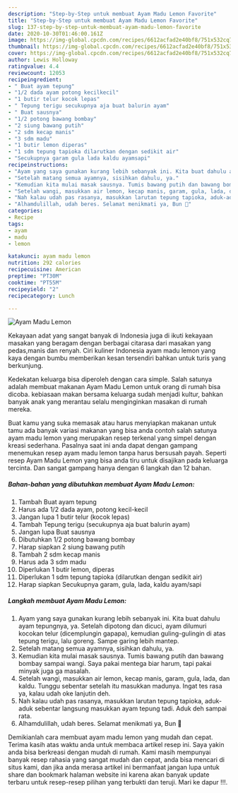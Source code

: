 ```yaml
---
description: "Step-by-Step untuk membuat Ayam Madu Lemon Favorite"
title: "Step-by-Step untuk membuat Ayam Madu Lemon Favorite"
slug: 137-step-by-step-untuk-membuat-ayam-madu-lemon-favorite
date: 2020-10-30T01:46:00.161Z
image: https://img-global.cpcdn.com/recipes/6612acfad2e40bf8/751x532cq70/ayam-madu-lemon-foto-resep-utama.jpg
thumbnail: https://img-global.cpcdn.com/recipes/6612acfad2e40bf8/751x532cq70/ayam-madu-lemon-foto-resep-utama.jpg
cover: https://img-global.cpcdn.com/recipes/6612acfad2e40bf8/751x532cq70/ayam-madu-lemon-foto-resep-utama.jpg
author: Lewis Holloway
ratingvalue: 4.4
reviewcount: 12053
recipeingredient:
- " Buat ayam tepung"
- "1/2 dada ayam potong kecilkecil"
- "1 butir telur kocok lepas"
- " Tepung terigu secukupnya aja buat balurin ayam"
- " Buat sausnya"
- "1/2 potong bawang bombay"
- "2 siung bawang putih"
- "2 sdm kecap manis"
- "3 sdm madu"
- "1 butir lemon diperas"
- "1 sdm tepung tapioka dilarutkan dengan sedikit air"
- "Secukupnya garam gula lada kaldu ayamsapi"
recipeinstructions:
- "Ayam yang saya gunakan kurang lebih sebanyak ini. Kita buat dahulu ayam tepungnya, ya. Setelah dipotong dan dicuci, ayam dilumuri kocokan telur (dicemplungin gapapa), kemudian guling-gulingin di atas tepung terigu, lalu goreng. Sampe garing lebih mantep."
- "Setelah matang semua ayamnya, sisihkan dahulu, ya."
- "Kemudian kita mulai masak sausnya. Tumis bawang putih dan bawang bombay sampai wangi. Saya pakai mentega biar harum, tapi pakai minyak juga ga masalah."
- "Setelah wangi, masukkan air lemon, kecap manis, garam, gula, lada, dan kaldu. Tunggu sebentar setelah itu masukkan madunya. Ingat tes rasa ya, kalau udah oke lanjutin deh."
- "Nah kalau udah pas rasanya, masukkan larutan tepung tapioka, aduk-aduk sebentar langsung masukkan ayam tepung tadi. Aduk deh sampai rata."
- "Alhamdulillah, udah beres. Selamat menikmati ya, Bun 🥰"
categories:
- Recipe
tags:
- ayam
- madu
- lemon

katakunci: ayam madu lemon 
nutrition: 292 calories
recipecuisine: American
preptime: "PT30M"
cooktime: "PT55M"
recipeyield: "2"
recipecategory: Lunch

---
```



![Ayam Madu Lemon](https://img-global.cpcdn.com/recipes/6612acfad2e40bf8/751x532cq70/ayam-madu-lemon-foto-resep-utama.jpg)

Kekayaan adat yang sangat banyak di Indonesia juga di ikuti kekayaan masakan yang beragam dengan berbagai citarasa dari masakan yang pedas,manis dan renyah. Ciri kuliner Indonesia ayam madu lemon yang kaya dengan bumbu memberikan kesan tersendiri bahkan untuk turis yang berkunjung.


Kedekatan keluarga bisa diperoleh dengan cara simple. Salah satunya adalah membuat makanan Ayam Madu Lemon untuk orang di rumah bisa dicoba. kebiasaan makan bersama keluarga sudah menjadi kultur, bahkan banyak anak yang merantau selalu menginginkan masakan di rumah mereka.



Buat kamu yang suka memasak atau harus menyiapkan makanan untuk tamu ada banyak variasi makanan yang bisa anda contoh salah satunya ayam madu lemon yang merupakan resep terkenal yang simpel dengan kreasi sederhana. Pasalnya saat ini anda dapat dengan gampang menemukan resep ayam madu lemon tanpa harus bersusah payah.
Seperti resep Ayam Madu Lemon yang bisa anda tiru untuk disajikan pada keluarga tercinta. Dan sangat gampang hanya dengan 6 langkah dan 12 bahan.


<!--inarticleads1-->

##### Bahan-bahan yang dibutuhkan membuat Ayam Madu Lemon:

1. Tambah  Buat ayam tepung
1. Harus ada 1/2 dada ayam, potong kecil-kecil
1. Jangan lupa 1 butir telur (kocok lepas)
1. Tambah  Tepung terigu (secukupnya aja buat balurin ayam)
1. Jangan lupa  Buat sausnya
1. Dibutuhkan 1/2 potong bawang bombay
1. Harap siapkan 2 siung bawang putih
1. Tambah 2 sdm kecap manis
1. Harus ada 3 sdm madu
1. Diperlukan 1 butir lemon, diperas
1. Diperlukan 1 sdm tepung tapioka (dilarutkan dengan sedikit air)
1. Harap siapkan Secukupnya garam, gula, lada, kaldu ayam/sapi




<!--inarticleads2-->

##### Langkah membuat  Ayam Madu Lemon:

1. Ayam yang saya gunakan kurang lebih sebanyak ini. Kita buat dahulu ayam tepungnya, ya. Setelah dipotong dan dicuci, ayam dilumuri kocokan telur (dicemplungin gapapa), kemudian guling-gulingin di atas tepung terigu, lalu goreng. Sampe garing lebih mantep.
1. Setelah matang semua ayamnya, sisihkan dahulu, ya.
1. Kemudian kita mulai masak sausnya. Tumis bawang putih dan bawang bombay sampai wangi. Saya pakai mentega biar harum, tapi pakai minyak juga ga masalah.
1. Setelah wangi, masukkan air lemon, kecap manis, garam, gula, lada, dan kaldu. Tunggu sebentar setelah itu masukkan madunya. Ingat tes rasa ya, kalau udah oke lanjutin deh.
1. Nah kalau udah pas rasanya, masukkan larutan tepung tapioka, aduk-aduk sebentar langsung masukkan ayam tepung tadi. Aduk deh sampai rata.
1. Alhamdulillah, udah beres. Selamat menikmati ya, Bun 🥰




Demikianlah cara membuat ayam madu lemon yang mudah dan cepat. Terima kasih atas waktu anda untuk membaca artikel resep ini. Saya yakin anda bisa berkreasi dengan mudah di rumah. Kami masih mempunyai banyak resep rahasia yang sangat mudah dan cepat, anda bisa mencari di situs kami, dan jika anda merasa artikel ini bermanfaat jangan lupa untuk share dan bookmark halaman website ini karena akan banyak update terbaru untuk resep-resep pilihan yang terbukti dan teruji. Mari ke dapur !!!. 
